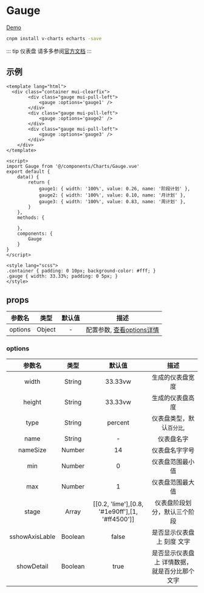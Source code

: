 # Gauge
[Demo](http://watasi.gitee.io/infozx_api/dist/#/gauge.html)

```bash
cnpm install v-charts echarts -save
```
::: tip 仪表盘
请多多参阅[官方文档](https://v-charts.js.org/#/)
:::

## 示例
```vue{16}
<template lang="html">
  <div class="container mui-clearfix">
		<div class="gauge mui-pull-left">
			<gauge :options='gauge1' />
		</div>
		<div class="gauge mui-pull-left">
			<gauge :options='gauge2' />
		</div>
		<div class="gauge mui-pull-left">
			<gauge :options='gauge3' />
		</div>
	</div>
</template>

<script>
import Gauge from '@/components/Charts/Gauge.vue'
export default {
	data() {
		return {
			gauge1: { width: '100%', value: 0.26, name: '阶段计划' },
			gauge2: { width: '100%', value: 0.10, name: '月计划' },
			gauge3: { width: '100%', value: 0.83, name: '周计划' },
		}
	},
	methods: {
		
	},
	components: {
		Gauge
	}
}
</script>

<style lang="scss">
.container { padding: 0 10px; background-color: #fff; }
.gauge { width: 33.33%; padding: 0 5px; }
</style>
```

## props
|参数名|类型|默认值|描述|
|:---:|:---:|:---:|:---:|
|options|Object|-|配置参数, [查看options详情](#options)|

### options
|参数名|类型|默认值|描述|
|:---:|:---:|:---:|:---:|
|width|String|33.33vw|生成的仪表盘宽度|
|height|String|33.33vw|生成的仪表盘高度|
|type|String|percent|仪表盘类型，默认`百分比`,|
|name|String|-|仪表盘名字|
|nameSize|Number|14|仪表盘名字字号|
|min|Number|0|仪表盘范围最小值|
|max|Number|1|仪表盘范围最大值|
|stage|Array|[[0.2, 'lime'],[0.8, '#1e90ff'],[1, '#ff4500']]|仪表盘阶段划分，默认三个阶段|
|sshowAxisLable|Boolean|false|是否显示仪表盘上 刻度 文字|
|showDetail|Boolean|true|是否显示仪表盘上 详情数据，就是百分比那个 文字|
